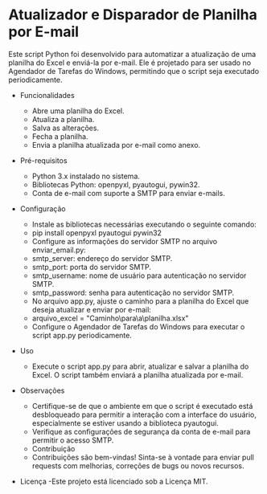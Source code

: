 # Atualizador e Disparador de Planilha por E-mail



Este script Python foi desenvolvido para automatizar a atualização de uma planilha do Excel e enviá-la por e-mail. Ele é projetado para ser usado no Agendador de Tarefas do Windows, permitindo que o script seja executado periodicamente.

- Funcionalidades
  - Abre uma planilha do Excel.
  - Atualiza a planilha.
  - Salva as alterações.
  - Fecha a planilha.
  - Envia a planilha atualizada por e-mail como anexo.


- Pré-requisitos 
  - Python 3.x instalado no sistema.
  - Bibliotecas Python: openpyxl, pyautogui, pywin32.
  - Conta de e-mail com suporte a SMTP para enviar e-mails.


- Configuração
  - Instale as bibliotecas necessárias executando o seguinte comando:
  - pip install openpyxl pyautogui pywin32
  - Configure as informações do servidor SMTP no arquivo enviar_email.py:
  - smtp_server: endereço do servidor SMTP.
  - smtp_port: porta do servidor SMTP.
  - smtp_username: nome de usuário para autenticação no servidor SMTP.
  - smtp_password: senha para autenticação no servidor SMTP.
  - No arquivo app.py, ajuste o caminho para a planilha do Excel que deseja atualizar e enviar por e-mail:
  - arquivo_excel = "Caminho\\para\\a\\planilha.xlsx"
  - Configure o Agendador de Tarefas do Windows para executar o script app.py periodicamente.

- Uso
  - Execute o script app.py para abrir, atualizar e salvar a planilha do Excel. O script também enviará a planilha atualizada por e-mail.

- Observações
  - Certifique-se de que o ambiente em que o script é executado está desbloqueado para permitir a interação com a interface do usuário, especialmente se estiver usando a biblioteca pyautogui.
  - Verifique as configurações de segurança da conta de e-mail para permitir o acesso SMTP.
  - Contribuição
  - Contribuições são bem-vindas! Sinta-se à vontade para enviar pull requests com melhorias, correções de bugs ou novos recursos.

- Licença
  -Este projeto está licenciado sob a Licença MIT.
